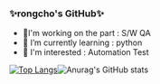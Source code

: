 

  ### ✨rongcho's GitHub✨

- 🔭I'm working on the part : S/W QA
- 🌱 I’m currently learning : python
- 🤔 I'm interested : Automation Test




﻿[![Top Langs](https://github-readme-stats.vercel.app/api/top-langs/?username=rongcho&langs_count=10&layout=compact&theme=nightowl)](https://github.com/rongcho)![Anurag's GitHub stats](https://github-readme-stats.vercel.app/api?username=rongcho&theme=nightowl&show_icons=true)



  
  
  
<!--
**rongcho/rongcho** is a ✨ _special_ ✨ repository because its `README.md` (this file) appears on your GitHub profile.

Here are some ideas to get you started:

- 🔭 I’m currently working on ...
- 🌱 I’m currently learning ...
- 👯 I’m looking to collaborate on ...
- 🤔 I’m looking for help with ...
- 💬 Ask me about ...
- 📫 How to reach me: ...
- 😄 Pronouns: ...
- ⚡ Fun fact: ...
-->

